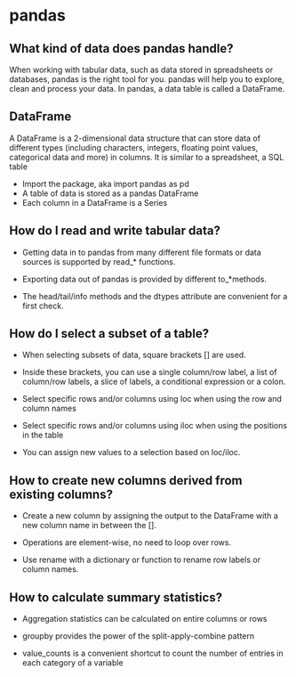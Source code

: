 # pandas
## What kind of data does pandas handle?
When working with tabular data, such as data stored in spreadsheets or databases, pandas is the right tool for you. pandas will help you to explore, clean and process your data. In pandas, a data table is called a DataFrame.
## DataFrame
A DataFrame is a 2-dimensional data structure that can store data of different types (including characters, integers, floating point values, categorical data and more) in columns. It is similar to a spreadsheet, a SQL table 

- Import the package, aka import pandas as pd
- A table of data is stored as a pandas DataFrame
- Each column in a DataFrame is a Series

## How do I read and write tabular data?
- Getting data in to pandas from many different file formats or data sources is supported by read_* functions.

- Exporting data out of pandas is provided by different to_*methods.

- The head/tail/info methods and the dtypes attribute are convenient for a first check.

## How do I select a subset of a table?

- When selecting subsets of data, square brackets [] are used.

- Inside these brackets, you can use a single column/row label, a list of column/row labels, a slice of labels, a conditional expression or a colon.

- Select specific rows and/or columns using loc when using the row and column names

- Select specific rows and/or columns using iloc when using the positions in the table

- You can assign new values to a selection based on loc/iloc.

## How to create new columns derived from existing columns?
- Create a new column by assigning the output to the DataFrame with a new column name in between the [].

- Operations are element-wise, no need to loop over rows.

- Use rename with a dictionary or function to rename row labels or column names.

## How to calculate summary statistics?
- Aggregation statistics can be calculated on entire columns or rows

- groupby provides the power of the split-apply-combine pattern

- value_counts is a convenient shortcut to count the number of entries in each category of a variable


